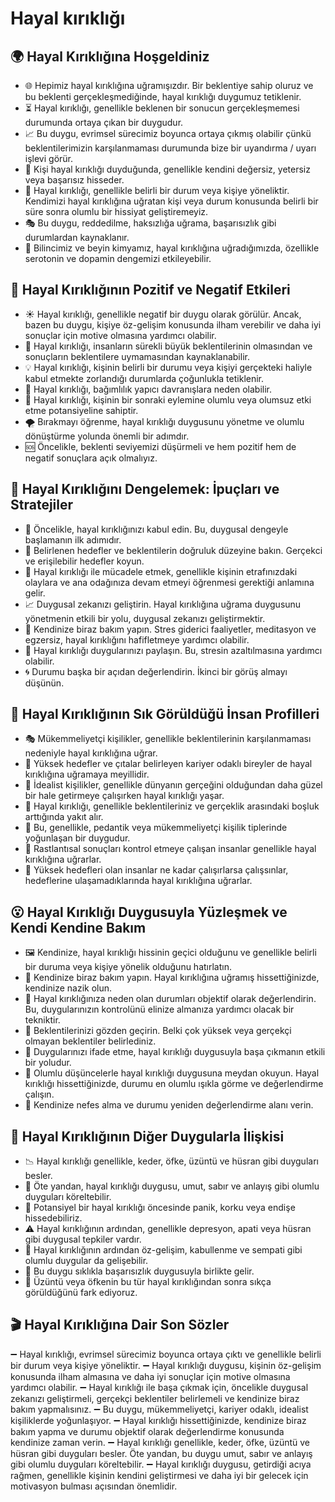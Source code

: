 # Hayal kırıklığı

## 🌍 Hayal Kırıklığına Hoşgeldiniz

* 🌐 Hepimiz hayal kırıklığına uğramışızdır. Bir beklentiye sahip oluruz ve bu beklenti gerçekleşmediğinde, hayal kırıklığı duygumuz tetiklenir.
* ⏳ Hayal kırıklığı, genellikle beklenen bir sonucun gerçekleşmemesi durumunda ortaya çıkan bir duygudur.
* 📈 Bu duygu, evrimsel sürecimiz boyunca ortaya çıkmış olabilir çünkü beklentilerimizin karşılanmaması durumunda bize bir uyandırma / uyarı işlevi görür.
* 💭 Kişi hayal kırıklığı duyduğunda, genellikle kendini değersiz, yetersiz veya başarısız hisseder.
* 🔮 Hayal kırıklığı, genellikle belirli bir durum veya kişiye yöneliktir. Kendimizi hayal kırıklığına uğratan kişi veya durum konusunda belirli bir süre sonra olumlu bir hissiyat geliştiremeyiz.
* 🎭 Bu duygu, reddedilme, haksızlığa uğrama, başarısızlık gibi durumlardan kaynaklanır.
* 🧠 Bilincimiz ve beyin kimyamız, hayal kırıklığına uğradığımızda, özellikle serotonin ve dopamin dengemizi etkileyebilir.

## 💫 Hayal Kırıklığının Pozitif ve Negatif Etkileri

* ☀️ Hayal kırıklığı, genellikle negatif bir duygu olarak görülür. Ancak, bazen bu duygu, kişiye öz-gelişim konusunda ilham verebilir ve daha iyi sonuçlar için motive olmasına yardımcı olabilir.
* 📎 Hayal kırıklığı, insanların sürekli büyük beklentilerinin olmasından ve sonuçların beklentilere uymamasından kaynaklanabilir.
* 💡 Hayal kırıklığı, kişinin belirli bir durumu veya kişiyi gerçekteki haliyle kabul etmekte zorlandığı durumlarda çoğunlukla tetiklenir.
* 🚧 Hayal kırıklığı, bağımlılık yapıcı davranışlara neden olabilir.
* 🔨 Hayal kırıklığı, kişinin bir sonraki eylemine olumlu veya olumsuz etki etme potansiyeline sahiptir.
* 🌪️ Bırakmayı öğrenme, hayal kırıklığı duygusunu yönetme ve olumlu dönüştürme yolunda önemli bir adımdır.
* 🆘 Öncelikle, beklenti seviyemizi düşürmeli ve hem pozitif hem de negatif sonuçlara açık olmalıyız.

## 🚀 Hayal Kırıklığını Dengelemek: İpuçları ve Stratejiler

* 🙏 Öncelikle, hayal kırıklığınızı kabul edin. Bu, duygusal dengeyle başlamanın ilk adımıdır.
* 🎯 Belirlenen hedefler ve beklentilerin doğruluk düzeyine bakın. Gerçekci ve erişilebilir hedefler koyun.
* 🥊 Hayal kırıklığı ile mücadele etmek, genellikle kişinin etrafınızdaki olaylara ve ana odağınıza devam etmeyi öğrenmesi gerektiği anlamına gelir.
* 📈 Duygusal zekanızı geliştirin. Hayal kırıklığına uğrama duygusunu yönetmenin etkili bir yolu, duygusal zekanızı geliştirmektir.
* 🛀 Kendinize biraz bakım yapın. Stres giderici faaliyetler, meditasyon ve egzersiz, hayal kırıklığını hafifletmeye yardımcı olabilir.
* 💬 Hayal kırıklığı duygularınızı paylaşın. Bu, stresin azaltılmasına yardımcı olabilir.
* 🌀 Durumu başka bir açıdan değerlendirin. İkinci bir görüş almayı düşünün.

## 🔎 Hayal Kırıklığının Sık Görüldüğü İnsan Profilleri

* 🎭 Mükemmeliyetçi kişilikler, genellikle beklentilerinin karşılanmaması nedeniyle hayal kırıklığına uğrar.
* 💼 Yüksek hedefler ve çıtalar belirleyen kariyer odaklı bireyler de hayal kırıklığına uğramaya meyillidir.
* 🤩 İdealist kişilikler, genellikle dünyanın gerçeğini olduğundan daha güzel bir hale getirmeye çalışırken hayal kırıklığı yaşar.
* 🚦 Hayal kırıklığı, genellikle beklentileriniz ve gerçeklik arasındaki boşluk arttığında yakıt alır.
* 🧩 Bu, genellikle, pedantik veya mükemmeliyetçi kişilik tiplerinde yoğunlaşan bir duygudur.
* 🎲 Rastlantısal sonuçları kontrol etmeye çalışan insanlar genellikle hayal kırıklığına uğrarlar.
* 🎯 Yüksek hedefleri olan insanlar ne kadar çalışırlarsa çalışsınlar, hedeflerine ulaşamadıklarında hayal kırıklığına uğrarlar.

## 😮 Hayal Kırıklığı Duygusuyla Yüzleşmek ve Kendi Kendine Bakım

* 🖼️ Kendinize, hayal kırıklığı hissinin geçici olduğunu ve genellikle belirli bir duruma veya kişiye yönelik olduğunu hatırlatın.
* 💆 Kendinize biraz bakım yapın. Hayal kırıklığına uğramış hissettiğinizde, kendinize nazik olun.
* 👥 Hayal kırıklığınıza neden olan durumları objektif olarak değerlendirin. Bu, duygularınızın kontrolünü elinize almanıza yardımcı olacak bir tekniktir.
* 🚀 Beklentilerinizi gözden geçirin. Belki çok yüksek veya gerçekçi olmayan beklentiler belirlediniz.
* 💬 Duygularınızı ifade etme, hayal kırıklığı duygusuyla başa çıkmanın etkili bir yoludur.
* 🌈 Olumlu düşüncelerle hayal kırıklığı duygusuna meydan okuyun. Hayal kırıklığı hissettiğinizde, durumu en olumlu ışıkla görme ve değerlendirme çalışın.
* 💨 Kendinize nefes alma ve durumu yeniden değerlendirme alanı verin.

## 💓 Hayal Kırıklığının Diğer Duygularla İlişkisi

* 📉 Hayal kırıklığı genellikle, keder, öfke, üzüntü ve hüsran gibi duyguları besler.
* 🔄 Öte yandan, hayal kırıklığı duygusu, umut, sabır ve anlayış gibi olumlu duyguları köreltebilir.
* 🚥 Potansiyel bir hayal kırıklığı öncesinde panik, korku veya endişe hissedebiliriz.
* ⚠️ Hayal kırıklığının ardından, genellikle depresyon, apati veya hüsran gibi duygusal tepkiler vardır.
* 🧩 Hayal kırıklığının ardından öz-gelişim, kabullenme ve sempati gibi olumlu duygular da gelişebilir.
* 🔄 Bu duygu sıklıkla başarısızlık duygusuyla birlikte gelir.
* 🔄 Üzüntü veya öfkenin bu tür hayal kırıklığından sonra sıkça görüldüğünü fark ediyoruz.

## 🎬 Hayal Kırıklığına Dair Son Sözler

➖ Hayal kırıklığı, evrimsel sürecimiz boyunca ortaya çıktı ve genellikle belirli bir durum veya kişiye yöneliktir. ➖ Hayal kırıklığı duygusu, kişinin öz-gelişim konusunda ilham almasına ve daha iyi sonuçlar için motive olmasına yardımcı olabilir. ➖ Hayal kırıklığı ile başa çıkmak için, öncelikle duygusal zekanızı geliştirmeli, gerçekçi beklentiler belirlemeli ve kendinize biraz bakım yapmalısınız. ➖ Bu duygu, mükemmeliyetçi, kariyer odaklı, idealist kişiliklerde yoğunlaşıyor. ➖ Hayal kırıklığı hissettiğinizde, kendinize biraz bakım yapma ve durumu objektif olarak değerlendirme konusunda kendinize zaman verin. ➖ Hayal kırıklığı genellikle, keder, öfke, üzüntü ve hüsran gibi duyguları besler. Öte yandan, bu duygu umut, sabır ve anlayış gibi olumlu duyguları köreltebilir. ➖ Hayal kırıklığı duygusu, getirdiği acıya rağmen, genellikle kişinin kendini geliştirmesi ve daha iyi bir gelecek için motivasyon bulması açısından önemlidir.
